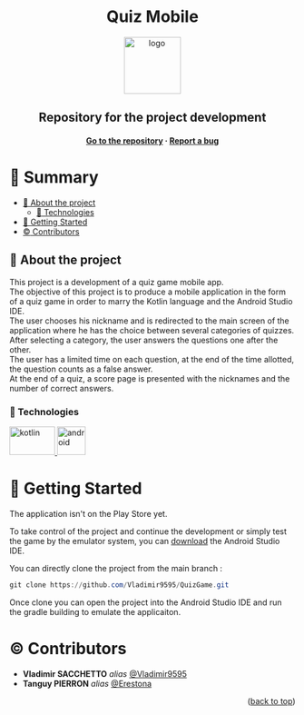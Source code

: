 <a name="readme-top"></a>

<div align="center" >
<h1 align="center">Quiz Mobile</h1>
 <img
      src="https://static.vecteezy.com/system/resources/previews/029/291/834/original/quiz-logo-with-speech-bubble-symbols-concept-of-questionnaire-show-sing-quiz-button-question-competition-png.png"
      alt="logo"
      width="100"
      height="100"
    />

<h2>Repository for the project development</h2>
<h4>
    <a href="https://github.com/Vladimir9595/QuizGame">Go to the repository</a>
  <span> · </span>
    <a href="https://github.com/Vladimir9595/QuizGame/issues">Report a bug</a>
  </h4>
</div>

# :notebook_with_decorative_cover: Summary

- [:star2: About the project](#star2-about-the-project)
  - [:space_invader: Technologies](#space_invader-technologies)
- [:toolbox: Getting Started](#toolbox-getting-started)
- [:copyright: Contributors](#copyright-contributors)

## :star2: About the project

This project is a development of a quiz game mobile app.<br>
The objective of this project is to produce a mobile application in the form of a quiz game in order to marry the Kotlin language and the Android Studio IDE.<br>
The user chooses his nickname and is redirected to the main screen of the application where he has the choice between several categories of quizzes. <br>
After selecting a category, the user answers the questions one after the other.<br>
The user has a limited time on each question, at the end of the time allotted, the question counts as a false answer.<br>
At the end of a quiz, a score page is presented with the nicknames and the number of correct answers.

### :space_invader: Technologies

  <a href="https://kotlinlang.org/docs/home.html" target="_blank" rel="noreferrer">
    <img
      src="https://upload.wikimedia.org/wikipedia/commons/thumb/7/74/Kotlin_Icon.png/1200px-Kotlin_Icon.png"
      alt="kotlin"
      width="80"
      height="50"
    />
  </a>
  <a href="https://developer.android.com/" target="_blank" rel="noreferrer">
    <img
      src="https://uxwing.com/wp-content/themes/uxwing/download/brands-and-social-media/android-studio-icon.png"
      alt="android"
      width="50"
      height="50"
    />
  </a>

# :toolbox: Getting Started

The application isn't on the Play Store yet.

To take control of the project and continue the development or simply test the game by the emulator system, you can [download](https://developer.android.com/studio) the Android Studio IDE.

You can directly clone the project from the main branch : 
```powershell
git clone https://github.com/Vladimir9595/QuizGame.git
```

Once clone you can open the project into the Android Studio IDE and run the gradle building to emulate the applicaiton.

# :copyright: Contributors

- **Vladimir SACCHETTO** _alias_ [@Vladimir9595](https://github.com/Vladimir9595)
- **Tanguy PIERRON** _alias_ [@Erestona](https://github.com/Erestona)

<p align="right">(<a href="#readme-top">back to top</a>)</p>
